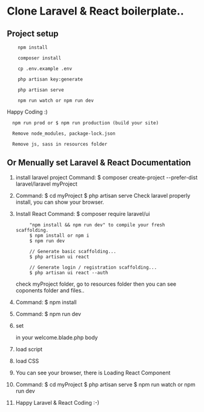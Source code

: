 # Clone Laravel & React boilerplate..

## Project setup
```
	npm install
```

```
	composer install
```
```
	cp .env.example .env
```
```
	php artisan key:generate
```
``` 
	php artisan serve
```

``` 
	npm run watch or npm run dev
```
 Happy Coding :)


```
  npm run prod or $ npm run production (build your site)
```
```
  Remove node_modules, package-lock.json
```
```
  Remove js, sass in resources folder
```


## Or Menually set Laravel & React Documentation

1) install laravel project 
	Command: $ composer create-project --prefer-dist laravel/laravel myProject

2) Command: $ cd myProject 
			$ php artisan serve
  Check laravel properly install, you can show your browser.

3) Install React 
  Command: $ composer require laravel/ui

  			"npm install && npm run dev" to compile your fresh scaffolding.
			$ npm install or npm i
			$ npm run dev

			// Generate basic scaffolding...
			$ php artisan ui react

			// Generate login / registration scaffolding...
			$ php artisan ui react --auth

	check myProject folder, go to resources folder then you can see coponents folder and files..

4) Command: $ npm install

5) Command: $ npm run dev



6) set <div id="example"></div> in your welcome.blade.php body

7) load script <script src="/js/app.js"></script> 

8) load CSS <link href="/css/app.css" rel="stylesheet">

9) You can see your browser, there is Loading React Component 

10) Command: $ cd myProject 
			 $ php artisan serve
			 $ npm run watch or npm run dev

11) Happy Laravel & React Coding :-)